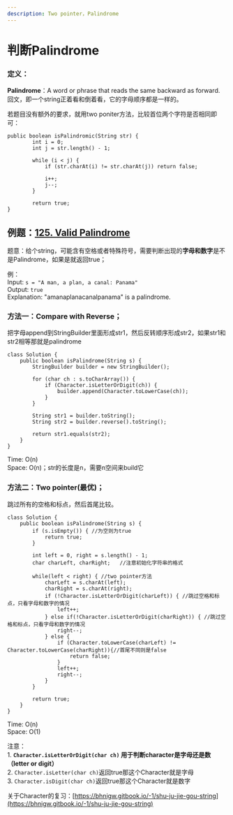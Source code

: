 ```yaml
---
description: Two pointer，Palindrome
---
```


# 判断Palindrome

### 定义：

**Palindrome**：A word or phrase that reads the same backward as forward.\
回文，即一个string正着看和倒着看，它的字母顺序都是一样的。



若题目没有额外的要求，就用two poniter方法，比较首位两个字符是否相同即可：

```
public boolean isPalindromic(String str) {
		int i = 0;
		int j = str.length() - 1;

		while (i < j) {
			if (str.charAt(i) != str.charAt(j)) return false;

			i++;
			j--;
		}

		return true;
}
```





## 例题：[125. Valid Palindrome](https://leetcode.com/problems/valid-palindrome/)

题意：给个string，可能含有空格或者特殊符号，需要判断出现的**字母和数字**是不是Palindrome，如果是就返回true；

例：\
Input: `s = "A man, a plan, a canal: Panama" `\
Output: `true` \
Explanation: "amanaplanacanalpanama" is a palindrome.



### 方法一：Compare with Reverse；

把字母append到StringBuilder里面形成str1，然后反转顺序形成str2，如果str1和str2相等那就是palindrome

```
class Solution {
    public boolean isPalindrome(String s) {
        StringBuilder builder = new StringBuilder();

        for (char ch : s.toCharArray()) {
            if (Character.isLetterOrDigit(ch)) {
                builder.append(Character.toLowerCase(ch));
            }
        }

        String str1 = builder.toString();
        String str2 = builder.reverse().toString();

        return str1.equals(str2);
    }
}
```

Time: O(n)\
Space: O(n)；str的长度是n，需要n空间来build它



### 方法二：Two pointer(最优)；

跳过所有的空格和标点，然后首尾比较。

```
class Solution {
    public boolean isPalindrome(String s) {
        if (s.isEmpty()) { //为空则为true
        	return true;
        }
        
        int left = 0, right = s.length() - 1;
        char charLeft, charRight;   //注意初始化字符串的格式
        
        while(left < right) { //two pointer方法
        	charLeft = s.charAt(left);
        	charRight = s.charAt(right);
        	if (!Character.isLetterOrDigit(charLeft)) { //跳过空格和标点，只看字母和数字的情况
        		left++;
        	} else if(!Character.isLetterOrDigit(charRight)) { //跳过空格和标点，只看字母和数字的情况
        		right--;
        	} else {
        		if (Character.toLowerCase(charLeft) != Character.toLowerCase(charRight)){//首尾不同则是false
        			return false;
        		}
        		left++;
        		right--;
        	}
        }
        
        return true;
    }
}
```

Time: O(n)\
Space: O(1)

注意：\
1\. **`Character.isLetterOrDigit(char ch)` 用于判断character是字母还是数（letter or digit）**\
2\. `Character.isLetter(char ch)`返回true那这个Character就是字母 \
3\. `Character.isDigit(char ch)`返回true那这个Character就是数字



关于Character的复习：[https://bhnigw.gitbook.io/-1/shu-ju-jie-gou-string](https://bhnigw.gitbook.io/-1/shu-ju-jie-gou-string)



